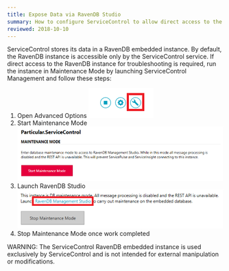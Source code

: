 ```yaml
---
title: Expose Data via RavenDB Studio
summary: How to configure ServiceControl to allow direct access to the embedded RavenDB instance.
reviewed: 2018-10-10
---
```


ServiceControl stores its data in a RavenDB embedded instance. By default, the RavenDB instance is accessible only by the ServiceControl service. If direct access to the RavenDB instance for troubleshooting is required, run the instance in Maintenance Mode by launching ServiceControl Management and follow these steps:

1. Open Advanced Options
![](managementutil-advancedoptions.png)
1. Start Maintenance Mode
![](managementutil-maintenancemode.png 'width=500')
1. Launch RavenDB Studio
![](managementutil-launchstudio.png 'width=500')
1. Stop Maintenance Mode once work completed

WARNING: The ServiceControl RavenDB embedded instance is used exclusively by ServiceControl and is not intended for external manipulation or modifications.